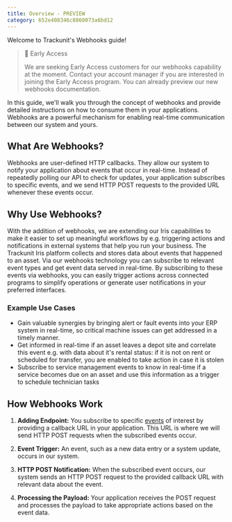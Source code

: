 ```yaml
---
title: Overview - PREVIEW
category: 652e408346c8860073a6bd12
---
```

Welcome to Trackunit's Webhooks guide!

> 🚧 Early Access
> 
> We are seeking Early Access customers for our webhooks capability at the moment. Contact your account manager if you are interested in joining the Early Access program. You can already preview our new webhooks documentation.

In this guide, we'll walk you through the concept of webhooks and provide detailed instructions on how to consume them in your applications. Webhooks are a powerful mechanism for enabling real-time communication between our system and yours.

## What Are Webhooks?
Webhooks are user-defined HTTP callbacks. They allow our system to notify your application about events that occur in real-time. Instead of repeatedly polling our API to check for updates, your application subscribes to specific events, and we send HTTP POST requests to the provided URL whenever these events occur.

## Why Use Webhooks?
With the addition of webhooks, we are extending our Iris capabilities to make it easier to set up meaningful workflows by e.g. triggering actions and notifications in external systems that help you run your business. The Trackunit Iris platform collects and stores data about events that happened to an asset. Via our webhooks technology you can subscribe to relevant event types and get event data served in real-time. By subscribing to these events via webhooks, you can easily trigger actions across connected  programs to simplify operations or generate user notifications in your preferred interfaces. 

### Example Use Cases
- Gain valuable synergies by bringing alert or fault events into your ERP system in real-time, so critical machine issues can get addressed in a timely manner.
- Get informed in real-time if an asset leaves a depot site and correlate this event e.g. with data about it's rental status: if it is not on rent or scheduled for transfer, you are enabled to take action in case it is stolen
- Subscribe to service management events to know in real-time if a service becomes due on an asset and use this information as a trigger to schedule technician tasks

## How Webhooks Work
1. **Adding Endpoint:**
You subscribe to specific [events](https://developers.trackunit.com/docs/event-catalog) of interest by providing a callback URL in your application. This URL is where we will send HTTP POST requests when the subscribed events occur.


2. **Event Trigger:**
   An event, such as a new data entry or a system update, occurs in our system.


3. **HTTP POST Notification:**
When the subscribed event occurs, our system sends an HTTP POST request to the provided callback URL with relevant data about the event.


4. **Processing the Payload:**
Your application receives the POST request and processes the payload to take appropriate actions based on the event data.

